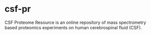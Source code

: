 # csf-pr
CSF Proteome Resource is an online repository of mass spectrometry based proteomics experiments on human cerebrospinal fluid (CSF).

